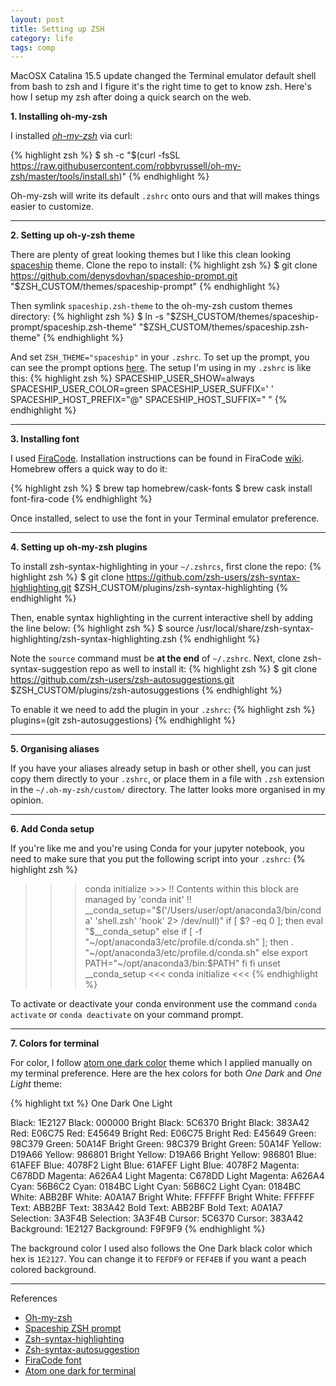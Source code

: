 ```yaml
---
layout: post
title: Setting up ZSH
category: life
tags: comp
---
```


MacOSX Catalina 15.5 update changed the Terminal emulator default shell from bash to zsh and I figure it's the right time to get to know zsh. Here's how I setup my zsh after doing a quick search on the web.



 __1. Installing oh-my-zsh__

I installed _[oh-my-zsh](https://github.com/ohmyzsh/ohmyzsh)_ via curl:

{% highlight zsh %}
$ sh -c "$(curl -fsSL https://raw.githubusercontent.com/robbyrussell/oh-my-zsh/master/tools/install.sh)"
{% endhighlight %}

Oh-my-zsh will write its default ```.zshrc``` onto ours and that will makes things easier to customize.

---

 __2. Setting up oh-y-zsh theme__

There are plenty of great looking themes but I like this clean looking [spaceship](https://github.com/denysdovhan/spaceship-prompt) theme. Clone the repo to install:
{% highlight zsh %}
$ git clone https://github.com/denysdovhan/spaceship-prompt.git "$ZSH_CUSTOM/themes/spaceship-prompt"
{% endhighlight %}

Then symlink ```spaceship.zsh-theme``` to the oh-my-zsh custom themes directory:
{% highlight zsh %}
$ ln -s "$ZSH_CUSTOM/themes/spaceship-prompt/spaceship.zsh-theme" "$ZSH_CUSTOM/themes/spaceship.zsh-theme"
{% endhighlight %}

And set ```ZSH_THEME="spaceship"``` in your ```.zshrc```. To set up the prompt, you can see the prompt options [here](https://denysdovhan.com/spaceship-prompt/docs/Options.htmlprompt). The setup I'm using in my ```.zshrc``` is like this:
{% highlight zsh %}
SPACESHIP_USER_SHOW=always
SPACESHIP_USER_COLOR=green
SPACESHIP_USER_SUFFIX=' '
SPACESHIP_HOST_PREFIX="@"
SPACESHIP_HOST_SUFFIX=" "
{% endhighlight %}

---

 __3. Installing font__

I used [FiraCode](https://github.com/tonsky/FiraCode). Installation instructions can be found in FiraCode [wiki](https://github.com/tonsky/FiraCode/wiki/Installing).
Homebrew offers a quick way to do it:

{% highlight zsh %}
$ brew tap homebrew/cask-fonts
$ brew cask install font-fira-code
{% endhighlight %}

Once installed, select to use the font in your Terminal emulator preference.

---

 __4. Setting up oh-my-zsh plugins__

To install zsh-syntax-highlighting in your ```~/.zshrcs```, first clone the repo:
{% highlight zsh %}
$ git clone https://github.com/zsh-users/zsh-syntax-highlighting.git $ZSH_CUSTOM/plugins/zsh-syntax-highlighting
{% endhighlight %}

Then, enable syntax highlighting in the current interactive shell by adding the line below:
{% highlight zsh %}
$ source /usr/local/share/zsh-syntax-highlighting/zsh-syntax-highlighting.zsh
{% endhighlight %}

Note the `source` command must be **at the end** of `~/.zshrc`. Next, clone zsh-syntax-suggestion repo as well to install it:
{% highlight zsh %}
$ git clone https://github.com/zsh-users/zsh-autosuggestions.git $ZSH_CUSTOM/plugins/zsh-autosuggestions
{% endhighlight %}

To enable it we need to add the plugin in your ```.zshrc```:
{% highlight zsh %}
plugins=(git zsh-autosuggestions)
{% endhighlight %}

---

 __5. Organising aliases__

If you have your aliases already setup in bash or other shell, you can just copy them directly to your ```.zshrc```, or place them in a file with ```.zsh``` extension in the ```~/.oh-my-zsh/custom/``` directory. The latter looks more organised in my opinion.

---

__6. Add Conda setup__

If you're like me and you're using Conda for your jupyter notebook, you need to make sure that you put the following script into your ```.zshrc```:
{% highlight zsh %}
 >>> conda initialize >>>
 !! Contents within this block are managed by 'conda init' !!
__conda_setup="$('/Users/user/opt/anaconda3/bin/conda' 'shell.zsh' 'hook' 2> /dev/null)"
if [ $? -eq 0 ]; then
    eval "$__conda_setup"
else
    if [ -f "~/opt/anaconda3/etc/profile.d/conda.sh" ]; then
        . "~/opt/anaconda3/etc/profile.d/conda.sh"
    else
        export PATH="~/opt/anaconda3/bin:$PATH"
    fi
fi
unset __conda_setup
 <<< conda initialize <<<
{% endhighlight %}

To activate or deactivate your conda environment use the command ```conda activate``` or ```conda deactivate``` on your command prompt.

---

 __7. Colors for terminal__

For color, I follow [atom one dark color](https://github.com/nathanbuchar/atom-one-dark-terminal/blob/master/COLORS) theme which I applied manually on my terminal preference. Here are the hex colors for both _One Dark_ and _One Light_ theme:

{% highlight txt %}
One Dark                       One Light

Black:          1E2127        Black:          000000
Bright Black:   5C6370        Bright Black:   383A42
Red:            E06C75        Red:            E45649
Bright Red:     E06C75        Bright Red:     E45649
Green:          98C379        Green:          50A14F
Bright Green:   98C379        Bright Green:   50A14F
Yellow:         D19A66        Yellow:         986801
Bright Yellow:  D19A66        Bright Yellow:  986801
Blue:           61AFEF        Blue:           4078F2
Light Blue:     61AFEF        Light Blue:     4078F2
Magenta:        C678DD        Magenta:        A626A4
Light Magenta:  C678DD        Light Magenta:  A626A4
Cyan:           56B6C2        Cyan:           0184BC
Light Cyan:     56B6C2        Light Cyan:     0184BC
White:          ABB2BF        White:          A0A1A7
Bright White:   FFFFFF        Bright White:   FFFFFF
Text:           ABB2BF        Text:           383A42
Bold Text:      ABB2BF        Bold Text:      A0A1A7
Selection:      3A3F4B        Selection:      3A3F4B
Cursor:         5C6370        Cursor:         383A42
Background:     1E2127        Background:     F9F9F9
{% endhighlight %}

The background color I used also follows the One Dark black color which hex is ```1E2127```. You can change it to ```FEFDF9``` or ```FEF4EB``` if you want a peach colored background.

---

 References
   - [Oh-my-zsh](https://github.com/ohmyzsh/ohmyzsh)
   - [Spaceship ZSH prompt](https://denysdovhan.com/spaceship-prompt/)
   - [Zsh-syntax-highlighting](https://github.com/zsh-users/zsh-syntax-highlighting)
   - [Zsh-syntax-autosuggestion](https://github.com/zsh-users/zsh-autosuggestions)
   - [FiraCode font](https://github.com/tonsky/FiraCode)
   - [Atom one dark for terminal](https://github.com/nathanbuchar/atom-one-dark-terminal)
